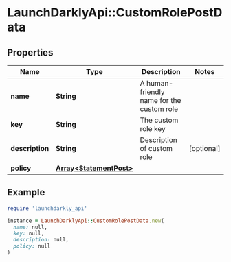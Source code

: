 # LaunchDarklyApi::CustomRolePostData

## Properties

| Name | Type | Description | Notes |
| ---- | ---- | ----------- | ----- |
| **name** | **String** | A human-friendly name for the custom role |  |
| **key** | **String** | The custom role key |  |
| **description** | **String** | Description of custom role | [optional] |
| **policy** | [**Array&lt;StatementPost&gt;**](StatementPost.md) |  |  |

## Example

```ruby
require 'launchdarkly_api'

instance = LaunchDarklyApi::CustomRolePostData.new(
  name: null,
  key: null,
  description: null,
  policy: null
)
```

